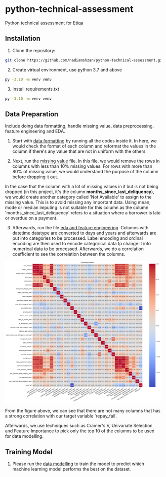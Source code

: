 # python-technical-assessment
Python technical assessment for Etiqa

## Installation
1. Clone the repository:
```bash
git clone https://github.com/nadiamahzan/python-technical-assessment.git
```

2. Create virtual environment, use python 3.7 and above
```bash
py -3.10 -m venv venv
```

3. Install requirements.txt
```bash
py -3.10 -m venv venv
```

## Data Preparation 

Include doing data formatting, handle missing value, data preprocessing, feature engineering and EDA.

1. Start with [data formatting](https://github.com/nadiamahzan/python-technical-assessment/blob/main/01_data_formatting.ipynb) by running all the codes inside it. In here, we would check the format of each column and reformat the values in the column if there's any value that are not in uniform with the others.

2. Next, run the [missing value](https://github.com/nadiamahzan/python-technical-assessment/blob/main/02_replace_missing_value.ipynb) file. In this file, we would remove the rows in columns with less than 10% missing values. For rows with more than 80% of missing value, we would understand the purpose of the column before dropping it out. 

In the case that the column with a lot of missing values in it but is not being dropped (in this project, it's the column **months_since_last_deliquency**), we would create another category called 'Not Available' to assign to the missing value. This is to avoid missing any important data. Using mean, mode or median imputing is not suitable for this column as the column 'months_since_last_deliquency' refers to a situation where a borrower is late or overdue on a payment.

3. Afterwards, run the file [eda and feature engineering](https://github.com/nadiamahzan/python-technical-assessment/blob/main/03_eda_%26_feature_engineering.ipynb). Columns with datetime datatype are converted to days and years and afterwards are put into categories to be processed. Label encoding and ordinal encoding are then used to encode categorical data tp change it into numerical data to be processed. Afterwards, we do a correlation coefficient to see the correlation between the columns. 

![Correlation Matrix](https://github.com/nadiamahzan/python-technical-assessment/blob/main/correlation_matrix.png)

From the figure above, we can see that there are not many columns that has a strong correlation with our target variable 'repay_fail'. 

Afterwards, we use techniques such as Cramer's V, Univariate Selection and Feature Importance to pick only the top 10 of the columns to be used for data modelling. 

## Training Model

1. Please run the [data modelling](https://github.com/nadiamahzan/python-technical-assessment/blob/main/04_classification.ipynb) to train the model to predict which machine learning model performs the best on the dataset. 

